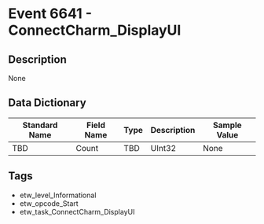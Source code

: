 # Event 6641 - ConnectCharm_DisplayUI

## Description
None

## Data Dictionary
|Standard Name|Field Name|Type|Description|Sample Value|
|---|---|---|---|---|
|TBD|Count|TBD|UInt32|None|None|

## Tags
* etw_level_Informational
* etw_opcode_Start
* etw_task_ConnectCharm_DisplayUI